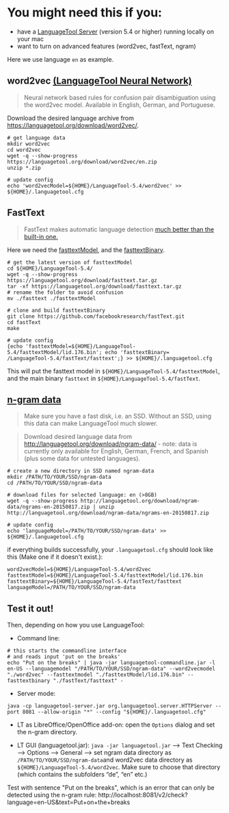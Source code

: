 
# You might need this if you: 
* have a [LanguageTool Server](https://dev.languagetool.org/http-server)  (version 5.4 or higher) running locally on your mac
* want to turn on advanced features (word2vec, fastText, ngram) 

Here we use language `en` as example. 



## word2vec [(LanguageTool Neural Network)](https://github.com/gulp21/languagetool-neural-network)

> Neural network based rules for confusion pair disambiguation using the word2vec model. Available in English, German, and Portuguese.

Download the desired language archive from https://languagetool.org/download/word2vec/. 


  ```
  # get language data 
  mkdir word2vec
  cd word2vec
  wget -q --show-progress https://languagetool.org/download/word2vec/en.zip
  unzip *.zip
  
  # update config 
  echo 'word2vecModel=${HOME}/LanguageTool-5.4/word2vec' >> ${HOME}/.languagetool.cfg
  ```
## FastText
> FastText makes automatic language detection [much better than the built-in one.](https://github.com/languagetool-org/languagetool/blob/master/languagetool-standalone/CHANGES.md#http-api--lt-server-4)

Here we need the [fasttextModel](https://fasttext.cc/docs/en/language-identification.html), and the [fasttextBinary](https://fasttext.cc/docs/en/support.html).

  ```
  # get the latest version of fasttextModel
  cd ${HOME}/LanguageTool-5.4/
  wget -q --show-progress https://languagetool.org/download/fasttext.tar.gz
  tar -xf https://languagetool.org/download/fasttext.tar.gz
  # rename the folder to avoid confusion
  mv ./fasttext ./fasttextModel 

  # clone and build fasttextBinary
  git clone https://github.com/facebookresearch/fastText.git
  cd fastText
  make

  # update config
  {echo 'fasttextModel=${HOME}/LanguageTool-5.4/fasttextModel/lid.176.bin'; echo 'fasttextBinary=
  /LanguageTool-5.4/fastText/fasttext';} >> ${HOME}/.languagetool.cfg
  ```
This will put the fasttext model in `${HOME}/LanguageTool-5.4/fasttextModel`, and the main binary `fasttext` in `${HOME}/LanguageTool-5.4/fastText`. 

## [n-gram data](https://dev.languagetool.org/finding-errors-using-n-gram-data)

> Make sure you have a fast disk, i.e. an SSD. Without an SSD, using this data can make LanguageTool much slower.

> Download desired language data from http://languagetool.org/download/ngram-data/ - note: data is currently only available for English, German, French, and Spanish (plus some data for untested languages).

  ```
  # create a new directory in SSD named ngram-data
  mkdir /PATH/TO/YOUR/SSD/ngram-data
  cd /PATH/TO/YOUR/SSD/ngram-data
  
  # download files for selected language: en (>8GB)
  wget -q --show-progress http://languagetool.org/download/ngram-data/ngrams-en-20150817.zip | unzip http://languagetool.org/download/ngram-data/ngrams-en-20150817.zip 
  
  # update config 
  echo 'languageModel=/PATH/TO/YOUR/SSD/ngram-data' >> ${HOME}/.languagetool.cfg
  ```

if everything builds successfully, your `.languagetool.cfg` should look like this (Make one if it doesn't exist.):
  ```
  word2vecModel=${HOME}/LanguageTool-5.4/word2vec
  fasttextModel=${HOME}/LanguageTool-5.4/fasttextModel/lid.176.bin
  fasttextBinary=${HOME}/LanguageTool-5.4/fastText/fasttext
  languageModel=/PATH/TO/YOUR/SSD/ngram-data
  ```


## Test it out!
Then, depending on how you use LanguageTool:

* Command line: 
```
# this starts the commandline interface 
# and reads input 'put on the breaks'
echo "Put on the breaks" | java -jar languagetool-commandline.jar -l en-US --languagemodel "/PATH/TO/YOUR/SSD/ngram-data" --word2vecmodel "./word2vec" --fasttextmodel "./fasttextModel/lid.176.bin" --fasttextbinary "./fastText/fasttext" - 
```

* Server mode:
```
java -cp languagetool-server.jar org.languagetool.server.HTTPServer --port 8081 --allow-origin "*" --config "${HOME}/.languagetool.cfg"
```

* LT as LibreOffice/OpenOffice add-on: open the `Options` dialog and set the n-gram directory.

+ LT GUI (languagetool.jar): `java -jar languagetool.jar` --> Text Checking --> Options --> General --> set ngram data directory as `/PATH/TO/YOUR/SSD/ngram-data`and word2vec data directory as `${HOME}/LanguageTool-5.4/word2vec`. Make sure to choose that directory (which contains the subfolders “de”, “en” etc.)


Test with sentence "Put on the breaks", which is an error that can only be detected using the n-gram rule:
http://localhost:8081/v2/check?language=en-US&text=Put+on+the+breaks


